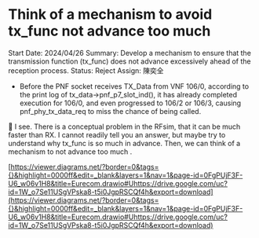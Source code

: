 # Think of a mechanism to avoid tx_func not advance too much

Start Date: 2024/04/26
Summary: Develop a mechanism to ensure that the transmission function (tx_func) does not advance excessively ahead of the reception process.
Status: Reject
Assign: 陳奕全

- Before the PNF socket receives TX_Data from VNF 106/0, according to the print log of tx_data->pnf_p7_slot_ind(), it has already completed execution for 106/0, and even progressed to 106/2 or 106/3, causing pnf_phy_tx_data_req to miss the chance of being called.
    
    

<aside>
👀 I see. There is a conceptual problem in the RFsim, that it can be much faster than RX. I cannot readily tell you an answer, but maybe try to understand why tx_func is so much in advance. Then, we can think of a mechanism to not advance too much .

</aside>

[https://viewer.diagrams.net/?border=0&tags={}&highlight=0000ff&edit=_blank&layers=1&nav=1&page-id=0FgPUjF3F-U6_w06v1H8&title=Eurecom.drawio#Uhttps://drive.google.com/uc?id=1W_o7Se11USgVPska8-t5i0JgpRSCQf4h&export=download](https://viewer.diagrams.net/?border=0&tags={}&highlight=0000ff&edit=_blank&layers=1&nav=1&page-id=0FgPUjF3F-U6_w06v1H8&title=Eurecom.drawio#Uhttps://drive.google.com/uc?id=1W_o7Se11USgVPska8-t5i0JgpRSCQf4h&export=download)